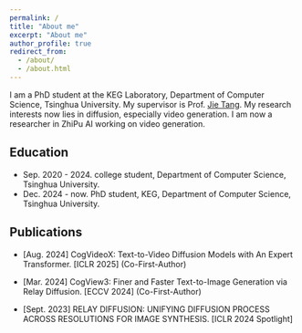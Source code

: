 ```yaml
---
permalink: /
title: "About me"
excerpt: "About me"
author_profile: true
redirect_from: 
  - /about/
  - /about.html
---
```


I am a PhD student at the KEG Laboratory, Department of Computer Science, Tsinghua University. My supervisor is Prof. [Jie Tang](http://keg.cs.tsinghua.edu.cn/jietang/). My research interests now lies in diffusion, especially video generation.
I am now a researcher in ZhiPu AI working on video generation.

## Education
* Sep. 2020 - 2024. college student, Department of Computer Science, Tsinghua University.
* Dec. 2024 - now. PhD student, KEG, Department of Computer Science, Tsinghua University.


## Publications
* [Aug. 2024] CogVideoX: Text-to-Video Diffusion Models with An Expert Transformer. [ICLR 2025] (Co-First-Author)

* [Mar. 2024] CogView3: Finer and Faster Text-to-Image Generation via Relay Diffusion. [ECCV 2024] (Co-First-Author)

* [Sept. 2023] RELAY DIFFUSION: UNIFYING DIFFUSION PROCESS ACROSS RESOLUTIONS FOR IMAGE SYNTHESIS. [ICLR 2024 Spotlight]




